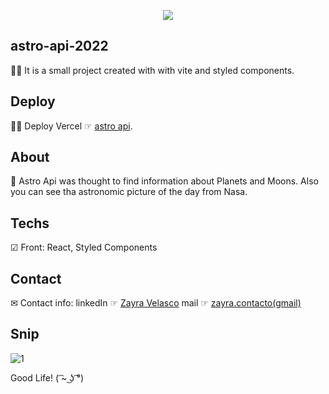 
<p align='center'>
<img src="https://readme-typing-svg.herokuapp.com?color=CAC8F8&background=1C1C1D&size=25&center=true&vCenter=true&width=433&height=75&lines=Hi!+I+am+Zayra+Velasco;Soft+dev+and+Admin+manager;it+is+a+small;frontend+project;for+astro+lovers;enjoy+it+!">
</p>

## astro-api-2022

👩‍🚀 It is a small project created with with vite and styled components.

## Deploy

👩‍💻 Deploy Vercel ☞ <a href="https://astro-api-2022.vercel.app/"/>astro api</a>.

## About

💫 Astro Api was thought to find information about Planets and Moons. Also you can see tha astronomic picture of the day from Nasa.

## Techs

☑ Front: React, Styled Components

## Contact

✉ Contact info:
linkedIn ☞ <a href="https://www.linkedin.com/in/zayra-velasco">Zayra Velasco</a>
mail ☞ <a href="mailto:zayra.contacto@gmail.com">zayra.contacto(gmail)</a>

## Snip

![1](https://user-images.githubusercontent.com/95602965/183136789-b51aac73-aa2d-49c6-b8b1-6607be98b96d.png)

Good Life! ( ͡~ ͜ʖ ͡°)
